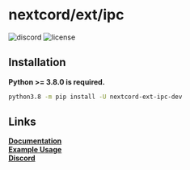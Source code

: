 # nextcord/ext/ipc

![discord](https://img.shields.io/discord/772708529744248842?color=red&label=discord&style=flat-square)
![license](https://img.shields.io/github/license/japandotorg/nextcord-ext-ipc?style=flat-square)

## Installation

**Python >= 3.8.0 is required.**

```bash
python3.8 -m pip install -U nextcord-ext-ipc-dev
```

## Links

**[Documentation](https://github.com/japandotorg/nextcord-ext-ipc/wiki)** <br>
**[Example Usage](https://github.com/japandotorg/nextcord-ext-ipc/tree/dev/examples)** <br>
**[Discord](https://discord.gg/danklovers)**